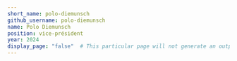 ```yaml
---
short_name: polo-diemunsch
github_username: polo-diemunsch
name: Polo Diemunsch
position: vice-président
year: 2024
display_page: "false"  # This particular page will not generate an output page
---
```


